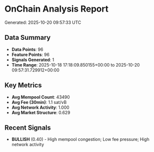 # OnChain Analysis Report
Generated: 2025-10-20 09:57:33 UTC

## Data Summary
- **Data Points**: 96
- **Feature Points**: 96
- **Signals Generated**: 1
- **Time Range**: 2025-10-18 17:18:09.850155+00:00 to 2025-10-20 09:57:31.729912+00:00

## Key Metrics
- **Avg Mempool Count**: 43490
- **Avg Fee (30min)**: 1.1 sat/vB
- **Avg Network Activity**: 1.000
- **Avg Market Structure**: 0.629

## Recent Signals
- **BULLISH** (0.40) - High mempool congestion; Low fee pressure; High network activity
